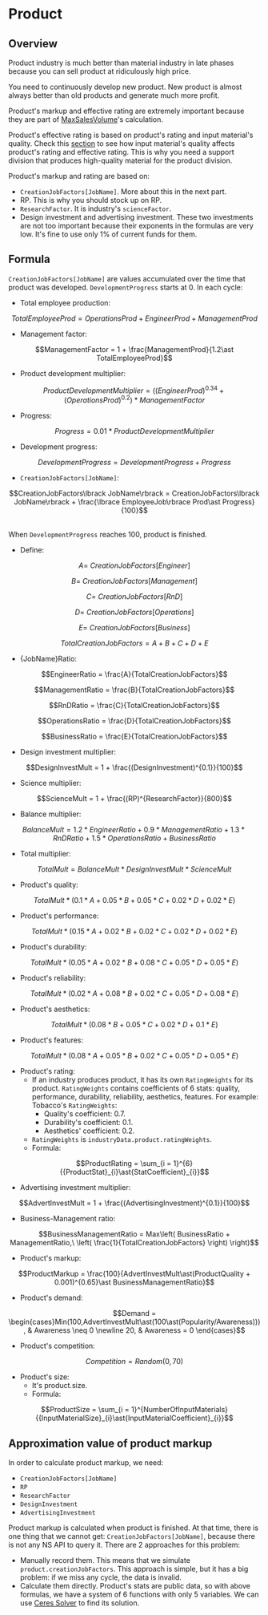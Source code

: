 # Product

## Overview

Product industry is much better than material industry in late phases because you can sell product at ridiculously high price.

You need to continuously develop new product. New product is almost always better than old products and generate much more profit.

Product's markup and effective rating are extremely important because they are part of [MaxSalesVolume](./optimal-selling-price-market-ta2.md)'s calculation.

Product's effective rating is based on product's rating and input material's quality. Check this [section](./quality.md) to see how input material's quality affects product's rating and effective rating. This is why you need a support division that produces high-quality material for the product division.

Product's markup and rating are based on:

- `CreationJobFactors[JobName]`. More about this in the next part.
- RP. This is why you should stock up on RP.
- `ResearchFactor`. It is industry's `scienceFactor`.
- Design investment and advertising investment. These two investments are not too important because their exponents in the formulas are very low. It's fine to use only 1% of current funds for them.

## Formula

`CreationJobFactors[JobName]` are values accumulated over the time that product was developed. `DevelopmentProgress` starts at 0. In each cycle:

- Total employee production:

$$TotalEmployeeProd = OperationsProd + EngineerProd + ManagementProd$$

- Management factor:

$$ManagementFactor = 1 + \frac{ManagementProd}{1.2\ast TotalEmployeeProd}$$

- Product development multiplier:

$$ProductDevelopmentMultiplier = \left( (EngineerProd)^{0.34} + (OperationsProd)^{0.2} \right)\ast ManagementFactor$$

- Progress:

$$Progress = 0.01\ast ProductDevelopmentMultiplier$$

- Development progress:

$$DevelopmentProgress = DevelopmentProgress + Progress$$

- `CreationJobFactors[JobName]`:

$$CreationJobFactors\lbrack JobName\rbrack = CreationJobFactors\lbrack JobName\rbrack + \frac{\lbrace EmployeeJob\rbrace Prod\ast Progress}{100}$$

&nbsp;  
When `DevelopmentProgress` reaches 100, product is finished.

- Define:

$$A = \ CreationJobFactors\lbrack Engineer\rbrack$$

$$B = \ CreationJobFactors\lbrack Management\rbrack$$

$$C = \ CreationJobFactors\lbrack RnD\rbrack$$

$$D = \ CreationJobFactors\lbrack Operations\rbrack$$

$$E = \ CreationJobFactors\lbrack Business\rbrack$$

$$TotalCreationJobFactors = A + B + C + D + E$$

- {JobName}Ratio:

$$EngineerRatio = \frac{A}{TotalCreationJobFactors}$$

$$ManagementRatio = \frac{B}{TotalCreationJobFactors}$$

$$RnDRatio = \frac{C}{TotalCreationJobFactors}$$

$$OperationsRatio = \frac{D}{TotalCreationJobFactors}$$

$$BusinessRatio = \frac{E}{TotalCreationJobFactors}$$

- Design investment multiplier:

$$DesignInvestMult = 1 + \frac{(DesignInvestment)^{0.1}}{100}$$

- Science multiplier:

$$ScienceMult = 1 + \frac{(RP)^{ResearchFactor}}{800}$$

- Balance multiplier:

$$BalanceMult = 1.2\ast EngineerRatio + 0.9\ast ManagementRatio + 1.3\ast RnDRatio + 1.5\ast OperationsRatio + BusinessRatio$$

- Total multiplier:

$$TotalMult = BalanceMult\ast DesignInvestMult\ast ScienceMult$$

- Product's quality:

$$TotalMult\ast (0.1\ast A + 0.05\ast B + 0.05\ast C + 0.02\ast D + 0.02\ast E)$$

- Product's performance:

$$TotalMult\ast (0.15\ast A + 0.02\ast B + 0.02\ast C + 0.02\ast D + 0.02\ast E)$$

- Product's durability:

$$TotalMult\ast (0.05\ast A + 0.02\ast B + 0.08\ast C + 0.05\ast D + 0.05\ast E)$$

- Product's reliability:

$$TotalMult\ast (0.02\ast A + 0.08\ast B + 0.02\ast C + 0.05\ast D + 0.08\ast E)$$

- Product's aesthetics:

$$TotalMult\ast (0.08\ast B + 0.05\ast C + 0.02\ast D + 0.1\ast E)$$

- Product's features:

$$TotalMult\ast (0.08\ast A + 0.05\ast B + 0.02\ast C + 0.05\ast D + 0.05\ast E)$$

- Product's rating:
  - If an industry produces product, it has its own `RatingWeights` for its product. `RatingWeights` contains coefficients of 6 stats: quality, performance, durability, reliability, aesthetics, features. For example: Tobacco's `RatingWeights`:
    - Quality's coefficient: 0.7.
    - Durability's coefficient: 0.1.
    - Aesthetics' coefficient: 0.2.
  - `RatingWeights` is `industryData.product.ratingWeights`.
  - Formula:

$$ProductRating = \sum_{i = 1}^{6}{{ProductStat}_{i}\ast{StatCoefficient}_{i}}$$

- Advertising investment multiplier:

$$AdvertInvestMult = 1 + \frac{(AdvertisingInvestment)^{0.1}}{100}$$

- Business-Management ratio:

$$BusinessManagementRatio = Max\left( BusinessRatio + ManagementRatio,\ \left( \frac{1}{TotalCreationJobFactors} \right) \right)$$

- Product's markup:

$$ProductMarkup = \frac{100}{AdvertInvestMult\ast(ProductQuality + 0.001)^{0.65}\ast BusinessManagementRatio}$$

- Product's demand:

$$Demand = \begin{cases}Min(100,AdvertInvestMult\ast(100\ast(Popularity/Awareness))), & Awareness \neq 0 \newline 20, & Awareness = 0 \end{cases}$$

- Product's competition:

$$Competition = Random(0,70)$$

- Product's size:
  - It's product.size.
  - Formula:

$$ProductSize = \sum_{i = 1}^{NumberOfInputMaterials}{{InputMaterialSize}_{i}\ast{InputMaterialCoefficient}_{i}}$$

## Approximation value of product markup

In order to calculate product markup, we need:

- `CreationJobFactors[JobName]`
- `RP`
- `ResearchFactor`
- `DesignInvestment`
- `AdvertisingInvestment`

Product markup is calculated when product is finished. At that time, there is one thing that we cannot get: `CreationJobFactors[JobName]`, because there is not any NS API to query it. There are 2 approaches for this problem:

- Manually record them. This means that we simulate `product.creationJobFactors`. This approach is simple, but it has a big problem: if we miss any cycle, the data is invalid.
- Calculate them directly. Product's stats are public data, so with above formulas, we have a system of 6 functions with only 5 variables. We can use [Ceres Solver](./miscellany.md) to find its solution.
